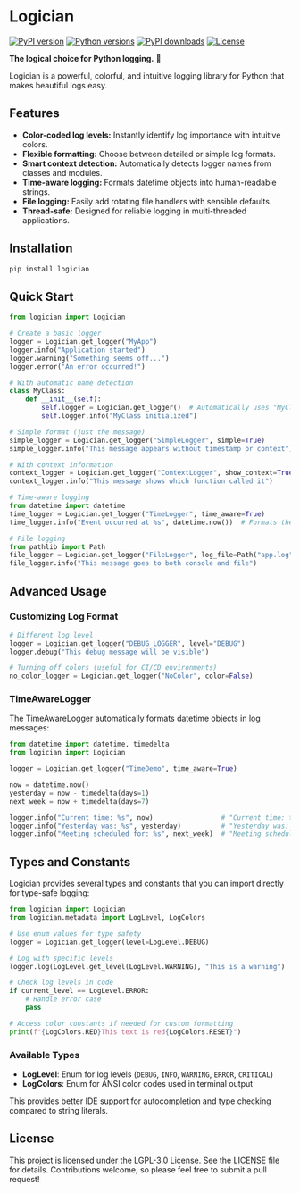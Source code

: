 # Logician

[![PyPI version](https://img.shields.io/pypi/v/logician.svg)](https://pypi.org/project/logician/)
[![Python versions](https://img.shields.io/pypi/pyversions/logician.svg)](https://pypi.org/project/logician/)
[![PyPI downloads](https://img.shields.io/pypi/dm/logician.svg)](https://pypi.org/project/logician/)
[![License](https://img.shields.io/pypi/l/logician.svg)](https://github.com/dannystewart/logician/blob/main/LICENSE)

**The logical choice for Python logging.** 🖖

Logician is a powerful, colorful, and intuitive logging library for Python that makes beautiful logs easy.

## Features

- **Color-coded log levels:** Instantly identify log importance with intuitive colors.
- **Flexible formatting:** Choose between detailed or simple log formats.
- **Smart context detection:** Automatically detects logger names from classes and modules.
- **Time-aware logging:** Formats datetime objects into human-readable strings.
- **File logging:** Easily add rotating file handlers with sensible defaults.
- **Thread-safe:** Designed for reliable logging in multi-threaded applications.

## Installation

```bash
pip install logician
```

## Quick Start

```python
from logician import Logician

# Create a basic logger
logger = Logician.get_logger("MyApp")
logger.info("Application started")
logger.warning("Something seems off...")
logger.error("An error occurred!")

# With automatic name detection
class MyClass:
    def __init__(self):
        self.logger = Logician.get_logger()  # Automatically uses "MyClass" as the logger name
        self.logger.info("MyClass initialized")

# Simple format (just the message)
simple_logger = Logician.get_logger("SimpleLogger", simple=True)
simple_logger.info("This message appears without timestamp or context")

# With context information
context_logger = Logician.get_logger("ContextLogger", show_context=True)
context_logger.info("This message shows which function called it")

# Time-aware logging
from datetime import datetime
time_logger = Logician.get_logger("TimeLogger", time_aware=True)
time_logger.info("Event occurred at %s", datetime.now())  # Formats the datetime nicely

# File logging
from pathlib import Path
file_logger = Logician.get_logger("FileLogger", log_file=Path("app.log"))
file_logger.info("This message goes to both console and file")
```

## Advanced Usage

### Customizing Log Format

```python
# Different log level
logger = Logician.get_logger("DEBUG_LOGGER", level="DEBUG")
logger.debug("This debug message will be visible")

# Turning off colors (useful for CI/CD environments)
no_color_logger = Logician.get_logger("NoColor", color=False)
```

### TimeAwareLogger

The TimeAwareLogger automatically formats datetime objects in log messages:

```python
from datetime import datetime, timedelta
from logician import Logician

logger = Logician.get_logger("TimeDemo", time_aware=True)

now = datetime.now()
yesterday = now - timedelta(days=1)
next_week = now + timedelta(days=7)

logger.info("Current time: %s", now)                 # "Current time: today at 2:30 PM"
logger.info("Yesterday was: %s", yesterday)          # "Yesterday was: yesterday at 2:30 PM"
logger.info("Meeting scheduled for: %s", next_week)  # "Meeting scheduled for: Monday at 2:30 PM"
```

## Types and Constants

Logician provides several types and constants that you can import directly for type-safe logging:

```python
from logician import Logician
from logician.metadata import LogLevel, LogColors

# Use enum values for type safety
logger = Logician.get_logger(level=LogLevel.DEBUG)

# Log with specific levels
logger.log(LogLevel.get_level(LogLevel.WARNING), "This is a warning")

# Check log levels in code
if current_level == LogLevel.ERROR:
    # Handle error case
    pass

# Access color constants if needed for custom formatting
print(f"{LogColors.RED}This text is red{LogColors.RESET}")
```

### Available Types

- **LogLevel**: Enum for log levels (`DEBUG`, `INFO`, `WARNING`, `ERROR`, `CRITICAL`)
- **LogColors**: Enum for ANSI color codes used in terminal output

This provides better IDE support for autocompletion and type checking compared to string literals.

## License

This project is licensed under the LGPL-3.0 License. See the [LICENSE](https://github.com/dannystewart/logician/blob/main/LICENSE) file for details. Contributions welcome, so please feel free to submit a pull request!
